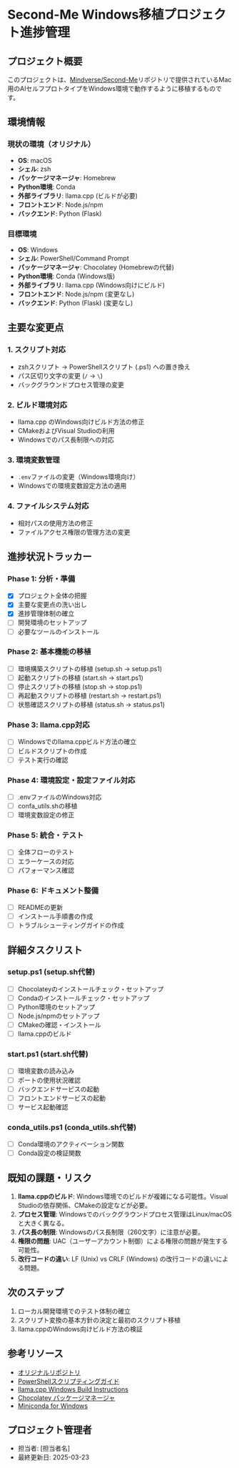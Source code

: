 # Second-Me Windows移植プロジェクト進捗管理

## プロジェクト概要

このプロジェクトは、[Mindverse/Second-Me](https://github.com/Mindverse/Second-Me)リポジトリで提供されているMac用のAIセルフプロトタイプをWindows環境で動作するように移植するものです。

## 環境情報

### 現状の環境（オリジナル）
- **OS**: macOS
- **シェル**: zsh
- **パッケージマネージャ**: Homebrew
- **Python環境**: Conda
- **外部ライブラリ**: llama.cpp (ビルドが必要)
- **フロントエンド**: Node.js/npm
- **バックエンド**: Python (Flask)

### 目標環境
- **OS**: Windows
- **シェル**: PowerShell/Command Prompt
- **パッケージマネージャ**: Chocolatey (Homebrewの代替)
- **Python環境**: Conda (Windows版)
- **外部ライブラリ**: llama.cpp (Windows向けにビルド)
- **フロントエンド**: Node.js/npm (変更なし)
- **バックエンド**: Python (Flask) (変更なし)

## 主要な変更点

### 1. スクリプト対応
- zshスクリプト → PowerShellスクリプト (.ps1) への置き換え
- パス区切り文字の変更 (`/` → `\`)
- バックグラウンドプロセス管理の変更

### 2. ビルド環境対応
- llama.cpp のWindows向けビルド方法の修正
- CMakeおよびVisual Studioの利用
- Windowsでのパス長制限への対応

### 3. 環境変数管理
- `.env`ファイルの変更（Windows環境向け）
- Windowsでの環境変数設定方法の適用

### 4. ファイルシステム対応
- 相対パスの使用方法の修正
- ファイルアクセス権限の管理方法の変更

## 進捗状況トラッカー

### Phase 1: 分析・準備
- [x] プロジェクト全体の把握
- [x] 主要な変更点の洗い出し
- [x] 進捗管理体制の確立
- [ ] 開発環境のセットアップ
- [ ] 必要なツールのインストール

### Phase 2: 基本機能の移植
- [ ] 環境構築スクリプトの移植 (setup.sh → setup.ps1)
- [ ] 起動スクリプトの移植 (start.sh → start.ps1)
- [ ] 停止スクリプトの移植 (stop.sh → stop.ps1)
- [ ] 再起動スクリプトの移植 (restart.sh → restart.ps1)
- [ ] 状態確認スクリプトの移植 (status.sh → status.ps1)

### Phase 3: llama.cpp対応
- [ ] Windowsでのllama.cppビルド方法の確立
- [ ] ビルドスクリプトの作成
- [ ] テスト実行の確認

### Phase 4: 環境設定・設定ファイル対応
- [ ] .envファイルのWindows対応
- [ ] confa_utils.shの移植
- [ ] 環境変数設定の修正

### Phase 5: 統合・テスト
- [ ] 全体フローのテスト
- [ ] エラーケースの対応
- [ ] パフォーマンス確認

### Phase 6: ドキュメント整備
- [ ] READMEの更新
- [ ] インストール手順書の作成
- [ ] トラブルシューティングガイドの作成

## 詳細タスクリスト

### setup.ps1 (setup.sh代替)
- [ ] Chocolateyのインストールチェック・セットアップ
- [ ] Condaのインストールチェック・セットアップ
- [ ] Python環境のセットアップ
- [ ] Node.js/npmのセットアップ
- [ ] CMakeの確認・インストール
- [ ] llama.cppのビルド

### start.ps1 (start.sh代替)
- [ ] 環境変数の読み込み
- [ ] ポートの使用状況確認
- [ ] バックエンドサービスの起動
- [ ] フロントエンドサービスの起動
- [ ] サービス起動確認

### conda_utils.ps1 (conda_utils.sh代替)
- [ ] Conda環境のアクティベーション関数
- [ ] Conda設定の検証関数

## 既知の課題・リスク

1. **llama.cppのビルド**: Windows環境でのビルドが複雑になる可能性。Visual Studioの依存関係、CMakeの設定などが必要。
2. **プロセス管理**: Windowsでのバックグラウンドプロセス管理はLinux/macOSと大きく異なる。
3. **パス長の制限**: Windowsのパス長制限（260文字）に注意が必要。
4. **権限の問題**: UAC（ユーザーアカウント制御）による権限の問題が発生する可能性。
5. **改行コードの違い**: LF (Unix) vs CRLF (Windows) の改行コードの違いによる問題。

## 次のステップ

1. ローカル開発環境でのテスト体制の確立
2. スクリプト変換の基本方針の決定と最初のスクリプト移植
3. llama.cppのWindows向けビルド方法の検証

## 参考リソース

- [オリジナルリポジトリ](https://github.com/Mindverse/Second-Me)
- [PowerShellスクリプティングガイド](https://learn.microsoft.com/en-us/powershell/scripting/overview)
- [llama.cpp Windows Build Instructions](https://github.com/ggerganov/llama.cpp/blob/master/README.md)
- [Chocolatey パッケージマネージャ](https://chocolatey.org/)
- [Miniconda for Windows](https://docs.conda.io/en/latest/miniconda.html)

## プロジェクト管理者

- 担当者: [担当者名]
- 最終更新日: 2025-03-23